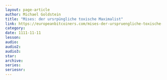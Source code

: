 ```yaml
---
layout: page-article
author: Michael Goldstein
title: "Mises: der ursrpüngliche toxische Maximalist"
link: https://europeanbitcoiners.com/mises-der-urspruengliche-toxische-maximalist/
category: 
date: 1111-11-11
lesson: 
audio: 
audio2: 
audio3: 
star: 
archive: 
series: 
seriesnr: 
---
```

